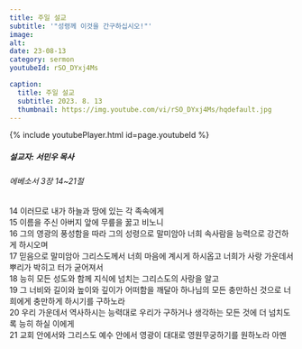 ```yaml
---
title: 주일 설교
subtitle: '"성령께 이것을 간구하십시오!"'
image: 
alt:
date: 23-08-13
category: sermon
youtubeId: rSO_DYxj4Ms

caption:
  title: 주일 설교
  subtitle: 2023. 8. 13
  thumbnail: https://img.youtube.com/vi/rSO_DYxj4Ms/hqdefault.jpg
---
```

{% include youtubePlayer.html id=page.youtubeId %}

##### 설교자: 서민우 목사

###### 에베소서 3장 14~21절

<div class="bible-text overflow-auto">
14 이러므로 내가 하늘과 땅에 있는 각 족속에게<br>
15 이름을 주신 아버지 앞에 무릎을 꿇고 비노니<br>
16 그의 영광의 풍성함을 따라 그의 성령으로 말미암아 너희 속사람을 능력으로 강건하게 하시오며<br>
17 믿음으로 말미암아 그리스도께서 너희 마음에 계시게 하시옵고 너희가 사랑 가운데서 뿌리가 박히고 터가 굳어져서<br>
18 능히 모든 성도와 함께 지식에 넘치는 그리스도의 사랑을 알고<br>
19 그 너비와 길이와 높이와 깊이가 어떠함을 깨달아 하나님의 모든 충만하신 것으로 너희에게 충만하게 하시기를 구하노라<br>
20 우리 가운데서 역사하시는 능력대로 우리가 구하거나 생각하는 모든 것에 더 넘치도록 능히 하실 이에게<br>
21 교회 안에서와 그리스도 예수 안에서 영광이 대대로 영원무궁하기를 원하노라 아멘<br>
</div>
